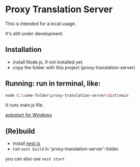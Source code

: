 # Proxy Translation Server

This is intended for a local usage.

It's still under development.

## Installation

- install Node.js, if not installed yet.
- copy the folder with this project (proxy-translation-server)

## Running: run in terminal, like:
```bash
node C:\some-folder\proxy-translation-server\dist\main
```
It runs main.js file.

[autostart for Windows](https://stackoverflow.com/questions/76766511/how-do-i-automatically-have-a-command-run-from-my-windows-10-command-prompt-when)

## (Re)build

- install [nest.js](https://docs.nestjs.com/)
- run ```nest build``` in 'proxy-translation-server'-folder.

you can also use ```nest start```
